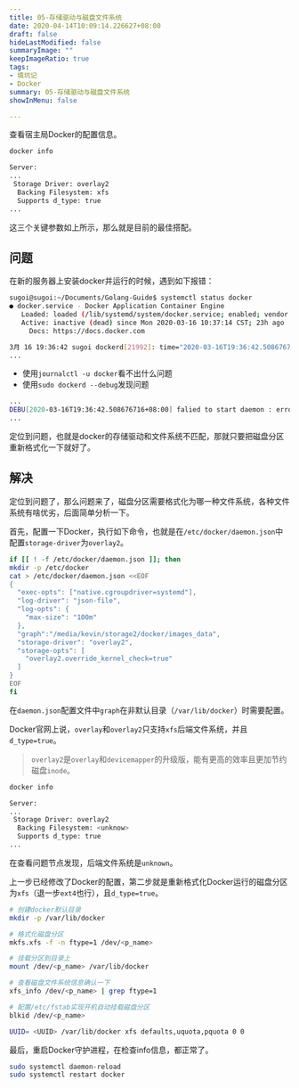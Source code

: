 ```yaml
---
title: 05-存储驱动与磁盘文件系统
date: 2020-04-14T10:09:14.226627+08:00
draft: false
hideLastModified: false
summaryImage: ""
keepImageRatio: true
tags:
- 填坑记
- Docker
summary: 05-存储驱动与磁盘文件系统
showInMenu: false

---
```


查看宿主局Docker的配置信息。

```bash
docker info

Server:
...
 Storage Driver: overlay2
  Backing Filesystem: xfs
  Supports d_type: true
...
```

这三个关键参数如上所示，那么就是目前的最佳搭配。

## 问题

在新的服务器上安装docker并运行的时候，遇到如下报错：

```bash
sugoi@sugoi:~/Documents/Golang-Guide$ systemctl status docker
● docker.service - Docker Application Container Engine
   Loaded: loaded (/lib/systemd/system/docker.service; enabled; vendor preset: enabled)
   Active: inactive (dead) since Mon 2020-03-16 10:37:14 CST; 23h ago
     Docs: https://docs.docker.com

3月 16 19:36:42 sugoi dockerd[21992]: time="2020-03-16T19:36:42.508676716+08:00" level=error msg="docker error creating overlay mount to xxx invalid argument"
...

```

- 使用`journalctl -u docker`看不出什么问题
- 使用`sudo dockerd --debug`发现问题

```bash
...
DEBU[2020-03-16T19:36:42.508676716+08:00] falied to start daemon : error initializing graphdriver: /var/lib/docker ... storage driver (-s <DRIVER>)
...
```

定位到问题，也就是docker的存储驱动和文件系统不匹配，那就只要把磁盘分区重新格式化一下就好了。

## 解决

定位到问题了，那么问题来了，磁盘分区需要格式化为哪一种文件系统，各种文件系统有啥优劣，后面简单分析一下。

首先，配置一下Docker，执行如下命令，也就是在`/etc/docker/daemon.json`中配置`storage-driver`为`overlay2`。

```bash
if [[ ! -f /etc/docker/daemon.json ]]; then
mkdir -p /etc/docker
cat > /etc/docker/daemon.json <<EOF
{
  "exec-opts": ["native.cgroupdriver=systemd"],
  "log-driver": "json-file",
  "log-opts": {
    "max-size": "100m"
  },
  "graph":"/media/kevin/storage2/docker/images_data",
  "storage-driver": "overlay2",
  "storage-opts": [
    "overlay2.override_kernel_check=true"
  ]
}
EOF
fi
```

在`daemon.json`配置文件中`graph`在非默认目录（`/var/lib/docker`）时需要配置。

Docker官网上说，`overlay`和`overlay2`只支持`xfs`后端文件系统，并且`d_type=true`。

> `overlay2`是`overlay`和`devicemapper`的升级版，能有更高的效率且更加节约磁盘`inode`。

```bash
docker info

Server:
...
 Storage Driver: overlay2
  Backing Filesystem: <unknow>
  Supports d_type: true
...
```

在查看问题节点发现，后端文件系统是`unknown`。

上一步已经修改了Docker的配置，第二步就是重新格式化Docker运行的磁盘分区为`xfs`（退一步`ext4`也行），且`d_type=true`。

```bash
# 创建docker默认目录
mkdir -p /var/lib/docker

# 格式化磁盘分区
mkfs.xfs -f -n ftype=1 /dev/<p_name>

# 挂载分区到目录上
mount /dev/<p_name> /var/lib/docker

# 查看磁盘文件系统信息确认一下
xfs_info /dev/<p_name> | grep ftype=1

# 配置/etc/fstab实现开机自动挂载磁盘分区
blkid /dev/<p_name>

UUID= <UUID> /var/lib/docker xfs defaults,uquota,pquota 0 0
```

最后，重启Docker守护进程，在检查info信息，都正常了。

```bash
sudo systemctl daemon-reload
sudo systemctl restart docker
```
